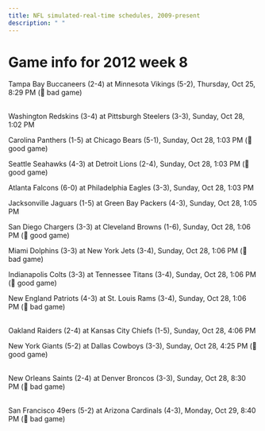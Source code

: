 ```yaml
---
title: NFL simulated-real-time schedules, 2009-present
description: " "
---
```


# Game info for 2012 week 8

Tampa Bay Buccaneers (2-4) at Minnesota Vikings (5-2), Thursday, Oct 25, 8:29 PM (:red_circle: bad game)

<br/>Washington Redskins (3-4) at Pittsburgh Steelers (3-3), Sunday, Oct 28, 1:02 PM

Carolina Panthers (1-5) at Chicago Bears (5-1), Sunday, Oct 28, 1:03 PM (:football: good game)

Seattle Seahawks (4-3) at Detroit Lions (2-4), Sunday, Oct 28, 1:03 PM (:football: good game)

Atlanta Falcons (6-0) at Philadelphia Eagles (3-3), Sunday, Oct 28, 1:03 PM

Jacksonville Jaguars (1-5) at Green Bay Packers (4-3), Sunday, Oct 28, 1:05 PM

San Diego Chargers (3-3) at Cleveland Browns (1-6), Sunday, Oct 28, 1:06 PM (:football: good game)

Miami Dolphins (3-3) at New York Jets (3-4), Sunday, Oct 28, 1:06 PM (:red_circle: bad game)

Indianapolis Colts (3-3) at Tennessee Titans (3-4), Sunday, Oct 28, 1:06 PM (:football: good game)

New England Patriots (4-3) at St. Louis Rams (3-4), Sunday, Oct 28, 1:06 PM (:red_circle: bad game)

<br/>Oakland Raiders (2-4) at Kansas City Chiefs (1-5), Sunday, Oct 28, 4:06 PM

New York Giants (5-2) at Dallas Cowboys (3-3), Sunday, Oct 28, 4:25 PM (:football: good game)

<br/>New Orleans Saints (2-4) at Denver Broncos (3-3), Sunday, Oct 28, 8:30 PM (:red_circle: bad game)

<br/>San Francisco 49ers (5-2) at Arizona Cardinals (4-3), Monday, Oct 29, 8:40 PM (:red_circle: bad game)


